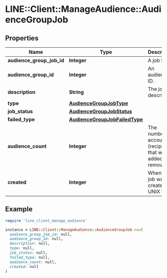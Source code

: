 # LINE::Client::ManageAudience::AudienceGroupJob

## Properties

| Name | Type | Description | Notes |
| ---- | ---- | ----------- | ----- |
| **audience_group_job_id** | **Integer** | A job ID. | [optional] |
| **audience_group_id** | **Integer** | An audience ID. | [optional] |
| **description** | **String** | The job&#39;s description. | [optional] |
| **type** | [**AudienceGroupJobType**](AudienceGroupJobType.md) |  | [optional] |
| **job_status** | [**AudienceGroupJobStatus**](AudienceGroupJobStatus.md) |  | [optional] |
| **failed_type** | [**AudienceGroupJobFailedType**](AudienceGroupJobFailedType.md) |  | [optional] |
| **audience_count** | **Integer** | The number of accounts (recipients) that were added or removed. | [optional] |
| **created** | **Integer** | When the job was created (in UNIX time). | [optional] |

## Example

```ruby
require 'line_client_manage_audience'

instance = LINE::Client::ManageAudience::AudienceGroupJob.new(
  audience_group_job_id: null,
  audience_group_id: null,
  description: null,
  type: null,
  job_status: null,
  failed_type: null,
  audience_count: null,
  created: null
)
```

